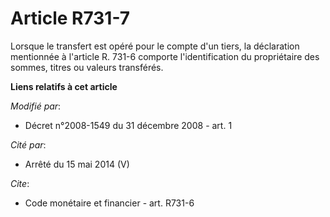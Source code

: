 # Article R731-7

Lorsque le transfert est opéré pour le compte d'un tiers, la déclaration mentionnée à l'article R. 731-6 comporte
l'identification du propriétaire des sommes, titres ou valeurs transférés.

**Liens relatifs à cet article**

_Modifié par_:

  - Décret n°2008-1549 du 31 décembre 2008 - art. 1

_Cité par_:

  - Arrêté du 15 mai 2014 (V)

_Cite_:

  - Code monétaire et financier - art. R731-6
